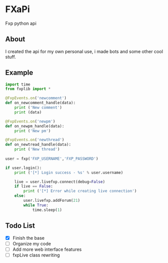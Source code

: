 # FXaPi
Fxp python api

## About
I created the api for my own personal use, i made bots and some other cool stuff.

## Example
```python
import time
from fxplib import *

@FxpEvents.on('newcomment')
def on_newcomment_handle(data):
	print ('New comment')
	print (data)

@FxpEvents.on('newpm')
def on_newpm_handle(data):
	print ('New pm')

@FxpEvents.on('newthread')
def on_newtread_handle(data):
	print ('New thread')
	
user = fxp('FXP_USERNAME','FXPֹֹֹ_PASSWORD')

if user.login():
	print ('[*] Login success - %s' % user.username)

	live = user.livefxp.connect(debug=False)
	if live == False:
		print ('[*] Error while creating live connection')
	else:
		user.livefxp.addForum(21)
		while True:
			time.sleep(1)
```

## Todo List
- [x] Finish the base
- [ ] Organize my code
- [ ] Add more web interface features
- [ ] fxpLive class rewriting
